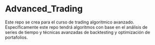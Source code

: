 # Advanced_Trading
Este repo se crea para el curso de trading algoritmico avanzado. Específicamente este repo tendrá algoritmos con base en el análisis de series de tiempo y técnicas avanzadas de backtesting y optimización de portafolios.
